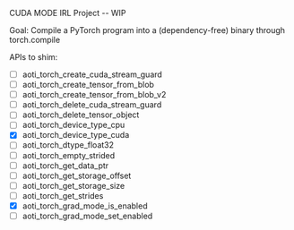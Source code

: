 CUDA MODE IRL Project -- WIP

Goal: Compile a PyTorch program into a (dependency-free) binary through torch.compile

APIs to shim:
- [ ] aoti_torch_create_cuda_stream_guard 
- [ ] aoti_torch_create_tensor_from_blob
- [ ] aoti_torch_create_tensor_from_blob_v2
- [ ] aoti_torch_delete_cuda_stream_guard 
- [ ] aoti_torch_delete_tensor_object
- [ ] aoti_torch_device_type_cpu
- [x] aoti_torch_device_type_cuda
- [ ] aoti_torch_dtype_float32
- [ ] aoti_torch_empty_strided
- [ ] aoti_torch_get_data_ptr 
- [ ] aoti_torch_get_storage_offset
- [ ] aoti_torch_get_storage_size
- [ ] aoti_torch_get_strides 
- [x] aoti_torch_grad_mode_is_enabled 
- [ ] aoti_torch_grad_mode_set_enabled